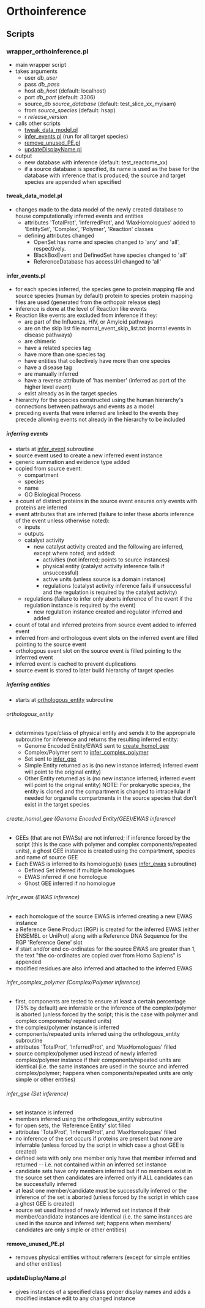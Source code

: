 # Orthoinference

## Scripts

### wrapper_orthoinference.pl
- main wrapper script
- takes arguments
	- user *db_user*
	- pass *db_pass*
	- host *db_host* (default: localhost)
	- port *db_port* (default: 3306)
	- source_db *source_database* (default: test_slice_xx_myisam)
	- from *source_species* (default: hsap)
	- r *release_version*
- calls other scripts
	- [tweak_data_model.pl](#tweak_data_model.pl)
	- [infer_events.pl](#infer_events.pl) (run for all target species)
	- [remove_unused_PE.pl](#remove_unused_PE.pl)
	- [updateDisplayName.pl](#updateDisplayName.pl)
- output
	- new database with inference (default: test_reactome_xx)
	- if a source database is specified, its name is used
	  as the base for the database with inference that is
	  produced; the source and target species are appended
	  when specified

<a name="tweak_data_model.pl"></a>	  
#### tweak_data_model.pl
- changes made to the data model of the newly created
  database to house computationally inferred events and
  entities
	- attributes 'TotalProt', 'InferredProt', and
	  'MaxHomologues' added to 'EntitySet', 'Complex',
	  'Polymer', 'Reaction' classes
	- defining attributes changed
		- OpenSet has name and species changed to 'any'
		  and 'all', respectively.
		- BlackBoxEvent and DefinedSet have species
		  changed to 'all'
		- ReferenceDatabase has accessUrl changed to 'all'		

<a name="infer_events.pl"></a>
#### infer_events.pl
- for each species inferred, the species gene to protein
  mapping file and source species (human by default) protein
  to species protein mapping files are used (generated from
  the orthopair release step)
- inference is done at the level of Reaction like events
- Reaction like events are excluded from inference if they:
	- are part of the Influenza, HIV, or Amyloid pathways
	- are on the skip list file normal_event_skip_list.txt
	  (normal events in disease pathways)
	- are chimeric
	- have a related species tag
	- have more than one species tag
	- have entities that collectively have more than one
	  species
	- have a disease tag
	- are manually inferred
	- have a reverse attribute of 'has member' (inferred as
	  part of the higher level event)
	- exist already as in the target species
- hierarchy for the species constructed using the human
  hierarchy's connections between pathways and events
  as a model
- preceding events that were inferred are linked to the
  events they precede allowing events not already in the
  hierarchy to be included
  
##### inferring events
- starts at [infer_event](#infer_events.pl) subroutine
- source event used to create a new inferred event instance
- generic summation and evidence type added
- copied from source event:
	- compartment
	- species
	- name
	- GO Biological Process
- a count of distinct proteins in the source event
  ensures only events with proteins are inferred
- event attributes that are inferred (failure to
  infer these aborts inference of the event unless
  otherwise noted):
	- inputs
	- outputs
	- catalyst activity
		- new catalyst activity created and the
		  following are inferred, except where noted,
		  and added:
			- activities (not inferred; points to
			  source instances)
			- physical entity (catalyst activity
			  inference fails if unsuccessful)
			- active units (unless source is a
			  domain instance)
			- regulations (catalyst activity
			  inference fails if unsuccessful and
			  the regulation is required by the
			  catalyst activity)
	- regulations (failure to infer only aborts
	  inference of the event if the regulation
	  instance is required by the event)
		- new regulation instance created and
		  regulator inferred and added
- count of total and inferred proteins from
  source event added to inferred event
- inferred from and orthologous event slots
  on the inferred event are filled pointing
  to the source event
- orthologous event slot on the source event
  is filled pointing to the inferrred event
- inferred event is cached to prevent
  duplications
- source event is stored to later build hierarchy
  of target species

##### inferring entities
- starts at [orthologous_entity](#orthologous_entity) subroutine

<a name="orthologous_entity"></a>
###### orthologous_entity
- determines type/class of physical entity
  and sends it to the appropriate subroutine
  for inference and returns the resulting
  inferred entity:
	- Genome Encoded Entity/EWAS sent to [create_homol_gee](#create_homol_gee)
	- Complex/Polymer sent to [infer_complex_polymer](#infer_complex_polymer)
	- Set sent to [infer_gse](#infer_gse)
	- Simple Entity returned as is (no new instance inferred;
	  inferred event will point to the original entity)
	- Other Entity returned as is (no new instance inferred;
      inferred event will point to the original entity)
	  NOTE: For prokaryotic species, the entity is cloned
	  and the compartment is changed to intracellular if
	  needed for organelle compartments in the source species
	  that don't exist in the target species

<a name="create_homol_gee"></a>
###### create_homol_gee (Genome Encoded Entity(GEE)/EWAS inference)
- GEEs (that are not EWASs) are not inferred; if inference
  forced by the script (this is the case with polymer and complex
  components/repeated units), a ghost GEE instance is created
  using the compartment, species and name of source GEE
- Each EWAS is inferred to its homologue(s) (uses [infer_ewas](#infer_ewas)
  subroutine)
	- Defined Set inferred if multiple homologues
	- EWAS inferred if one homologue
	- Ghost GEE inferred if no homologue

<a name="infer_ewas"></a>
###### infer_ewas (EWAS inference)
- each homologue of the source EWAS is inferred creating a new
  EWAS instance
- a Reference Gene Product (RGP) is created for the inferred EWAS
  (either ENSEMBL or UniProt) along with a Reference DNA Sequence
  for the RGP 'Reference Gene' slot
- if start and/or end co-ordinates for the source EWAS are greater
  than 1, the text "the co-ordinates are copied over from Homo
  Sapiens" is appended
- modified residues are also inferred and attached to the
  inferred EWAS

<a name="infer_complex_polymer"></a>  
###### infer_complex_polymer (Complex/Polymer inference)
- first, components are tested to ensure at least a certain
  percentage (75% by default) are inferrable or the inference
  of the complex/polymer is aborted (unless forced by the
  script; this is the case with polymer and complex components/
  repeated units)
- the complex/polymer instance is inferred
- components/repeated units inferred using the orthologous_entity
  subroutine
- attributes 'TotalProt', 'InferredProt', and 'MaxHomologues'
  filled
- source complex/polymer used instead of newly inferred complex/polymer
  instance if their components/repeated units are identical (i.e. the
  same instances are used in the source and inferred complex/polymer;
  happens when components/repeated units are only simple or other
  entities)

<a name="infer_gse"></a>
###### infer_gse (Set inference)
- set instance is inferred
- members inferred using the orthologous_entity subroutine
- for open sets, the 'Reference Entity' slot filled
- attributes 'TotalProt', 'InferredProt', and 'MaxHomologues'
  filled
- no inference of the set occurs if proteins are present
  but none are inferrable (unless forced by the script in
  which case a ghost GEE is created)
- defined sets with only one member only have that member
  inferred and returned -- i.e. not contained within an
  inferred set instance
- candidate sets have only members inferred but if no members
  exist in the source set then candidates are inferred only
  if ALL candidates can be successfully inferred
- at least one member/candidate must be successfully inferred
  or the inference of the set is aborted (unless forced by the
  script in which case a ghost GEE is created)
- source set used instead of newly inferred set instance if their
  member/candidate instances are identical (i.e. the same instances
  are used in the source and inferred set; happens when members/
  candidates are only simple or other entities)

<a name="remove_unused_PE.pl"></a>
#### remove_unused_PE.pl
- removes physical entities without referrers (except for simple
  entities and other entities)

<a name="updateDisplayName.pl"></a>
#### updateDisplayName.pl
- gives instances of a specified class proper display names and
  adds a modified instance edit to any changed instance
